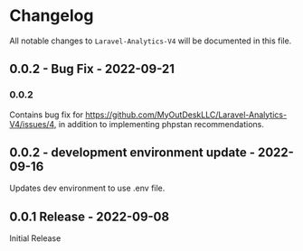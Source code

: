 # Changelog

All notable changes to `Laravel-Analytics-V4` will be documented in this file.

## 0.0.2 - Bug Fix - 2022-09-21

### 0.0.2

Contains bug fix for https://github.com/MyOutDeskLLC/Laravel-Analytics-V4/issues/4, in addition to implementing phpstan recommendations.

## 0.0.2 - development environment update  - 2022-09-16

Updates dev environment to use .env file.

## 0.0.1 Release - 2022-09-08

Initial Release

